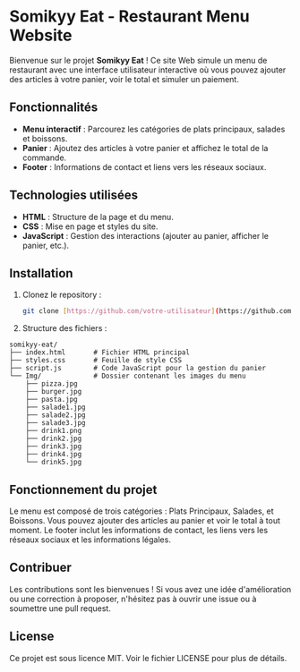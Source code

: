 # Somikyy Eat - Restaurant Menu Website

Bienvenue sur le projet **Somikyy Eat** ! Ce site Web simule un menu de restaurant avec une interface utilisateur interactive où vous pouvez ajouter des articles à votre panier, voir le total et simuler un paiement.

## Fonctionnalités

- **Menu interactif** : Parcourez les catégories de plats principaux, salades et boissons.
- **Panier** : Ajoutez des articles à votre panier et affichez le total de la commande.
- **Footer** : Informations de contact et liens vers les réseaux sociaux.

## Technologies utilisées

- **HTML** : Structure de la page et du menu.
- **CSS** : Mise en page et styles du site.
- **JavaScript** : Gestion des interactions (ajouter au panier, afficher le panier, etc.).

## Installation

1. Clonez le repository :
   ```bash
   git clone [https://github.com/votre-utilisateur](https://github.com/Somikyy/somikyy-eat.git)
   ```
2. Structure des fichiers :
```
somikyy-eat/
├── index.html       # Fichier HTML principal
├── styles.css       # Feuille de style CSS
├── script.js        # Code JavaScript pour la gestion du panier
└── Img/             # Dossier contenant les images du menu
    ├── pizza.jpg
    ├── burger.jpg
    ├── pasta.jpg
    ├── salade1.jpg
    ├── salade2.jpg
    ├── salade3.jpg
    ├── drink1.png
    ├── drink2.jpg
    ├── drink3.jpg
    ├── drink4.jpg
    └── drink5.jpg
```

## Fonctionnement du projet
Le menu est composé de trois catégories : Plats Principaux, Salades, et Boissons.
Vous pouvez ajouter des articles au panier et voir le total à tout moment.
Le footer inclut les informations de contact, les liens vers les réseaux sociaux et les informations légales.

## Contribuer
Les contributions sont les bienvenues ! Si vous avez une idée d'amélioration ou une correction à proposer, n'hésitez pas à ouvrir une issue ou à soumettre une pull request.

## License
Ce projet est sous licence MIT. Voir le fichier LICENSE pour plus de détails.
